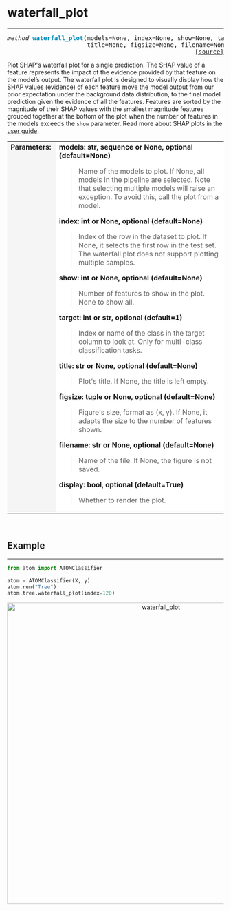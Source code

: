 # waterfall_plot
----------------

<pre><em>method</em> <strong style="color:#008AB8">waterfall_plot</strong>(models=None, index=None, show=None, target=1,
                      title=None, figsize=None, filename=None, display=True)
<div align="right"><a href="https://github.com/tvdboom/ATOM/blob/master/atom/plots.py#L2814">[source]</a></div></pre>
Plot SHAP's waterfall plot for a single prediction.
 The SHAP value of a feature represents the impact of the evidence
 provided by that feature on the model’s output. The waterfall plot
 is designed to visually display how the SHAP values (evidence) of
 each feature move the model output from our prior expectation under
 the background data distribution, to the final model prediction
 given the evidence of all the features. Features are sorted by
 the magnitude of their SHAP values with the smallest magnitude
 features grouped together at the bottom of the plot when the
 number of features in the models exceeds the `show` parameter.
 Read more about SHAP plots in the [user guide](../../../user_guide/#shap).
<table width="100%">
<tr>
<td width="15%" style="vertical-align:top; background:#F5F5F5;"><strong>Parameters:</strong></td>
<td width="75%" style="background:white;">
<strong>models: str, sequence or None, optional (default=None)</strong>
<blockquote>
Name of the models to plot. If None, all models in the pipeline are selected. Note
 that selecting multiple models will raise an exception. To avoid this, call the
 plot from a model.
</blockquote>
<strong>index: int or None, optional (default=None)</strong>
<blockquote>
Index of the row in the dataset to plot. If None, it selects the
first row in the test set. The waterfall plot does not support
plotting multiple samples.
</blockquote>
<strong>show: int or None, optional (default=None)</strong>
<blockquote>
Number of features to show in the plot. None to show all.
</blockquote>
<strong>target: int or str, optional (default=1)</strong>
<blockquote>
Index or name of the class in the target column to look at. Only for multi-class
 classification tasks.
</blockquote>
<strong>title: str or None, optional (default=None)</strong>
<blockquote>
Plot's title. If None, the title is left empty.
</blockquote>
<strong>figsize: tuple or None, optional (default=None)</strong>
<blockquote>
Figure's size, format as (x, y). If None, it adapts the size to the
number of features shown.
</blockquote>
<strong>filename: str or None, optional (default=None)</strong>
<blockquote>
Name of the file. If None, the figure is not saved.
</blockquote>
<strong>display: bool, optional (default=True)</strong>
<blockquote>
Whether to render the plot.
</blockquote>
</tr>
</table>
<br />



## Example
----------

```python
from atom import ATOMClassifier

atom = ATOMClassifier(X, y)
atom.run("Tree")
atom.tree.waterfall_plot(index=120)
```
<div align="center">
    <img src="../../../img/plots/waterfall_plot.png" alt="waterfall_plot" width="700" height="700"/>
</div>


